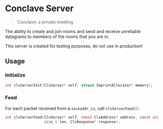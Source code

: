 # Conclave Server

> Conclave: a private meeting

The ability to create and join rooms and send and receive unreliable datagrams to members of the rooms that you are in.

This server is created for testing purposes, do not use in production!

## Usage

### Initialize

```c
int clvServerInit(ClvServer* self, struct ImprintAllocator* memory);
```

### Feed

For each packet received from a `sockaddr_in`, call `clvServerFeed()`:

```c
int clvServerFeed(ClvServer* self, const ClvAddress* address, const uint8_t* data,
                  size_t len, ClvResponse* response);
```

